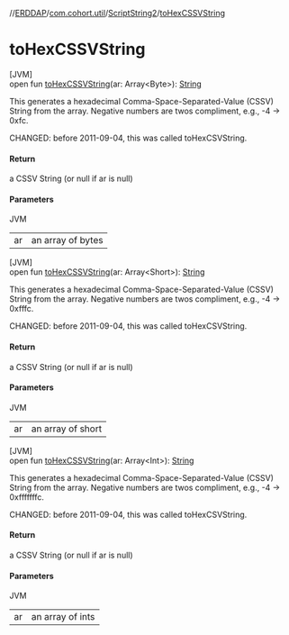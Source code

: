 //[ERDDAP](../../../index.md)/[com.cohort.util](../index.md)/[ScriptString2](index.md)/[toHexCSSVString](to-hex-c-s-s-v-string.md)

# toHexCSSVString

[JVM]\
open fun [toHexCSSVString](to-hex-c-s-s-v-string.md)(ar: Array&lt;Byte&gt;): [String](https://docs.oracle.com/en/java/javase/21/docs/api/java.base/java/lang/String.html)

This generates a hexadecimal Comma-Space-Separated-Value (CSSV) String from the array. Negative numbers are twos compliment, e.g., -4 -&gt; 0xfc. 

CHANGED: before 2011-09-04, this was called toHexCSVString.

#### Return

a CSSV String (or null if ar is null)

#### Parameters

JVM

| | |
|---|---|
| ar | an array of bytes |

[JVM]\
open fun [toHexCSSVString](to-hex-c-s-s-v-string.md)(ar: Array&lt;Short&gt;): [String](https://docs.oracle.com/en/java/javase/21/docs/api/java.base/java/lang/String.html)

This generates a hexadecimal Comma-Space-Separated-Value (CSSV) String from the array. Negative numbers are twos compliment, e.g., -4 -&gt; 0xfffc. 

CHANGED: before 2011-09-04, this was called toHexCSVString.

#### Return

a CSSV String (or null if ar is null)

#### Parameters

JVM

| | |
|---|---|
| ar | an array of short |

[JVM]\
open fun [toHexCSSVString](to-hex-c-s-s-v-string.md)(ar: Array&lt;Int&gt;): [String](https://docs.oracle.com/en/java/javase/21/docs/api/java.base/java/lang/String.html)

This generates a hexadecimal Comma-Space-Separated-Value (CSSV) String from the array. Negative numbers are twos compliment, e.g., -4 -&gt; 0xfffffffc. 

CHANGED: before 2011-09-04, this was called toHexCSVString.

#### Return

a CSSV String (or null if ar is null)

#### Parameters

JVM

| | |
|---|---|
| ar | an array of ints |